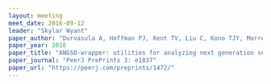 ```yaml
---
layout: meeting
meet_date: 2016-09-12
leader: "Skylar Wyant"
paper_author: "Durvasula A, Hoffman PJ, Kent TV, Liu C, Kono TJY, Morrell PL, Ross-Ibarra J"
paper_year: 2016
paper_title: "ANGSD-wrapper: utilities for analyzing next generation sequencing data"
paper_journal: "PeerJ PrePrints 3: e1837"
paper_url: "https://peerj.com/preprints/1472/"
---
```

